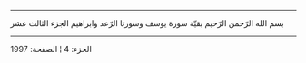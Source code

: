 ------------------------------------------------------------------------

بسم الله الرّحمن الرّحيم بقيّة سورة يوسف وسورتا الرّعد وابراهيم الجزء الثالث
عشر

------------------------------------------------------------------------

الجزء: 4 ¦ الصفحة: 1997
